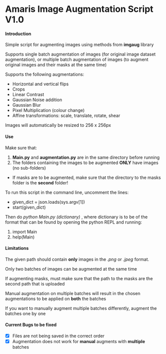 Amaris Image Augmentation Script V1.0
================================
#### Introduction ####
Simple script for augmenting images using methods from __imgaug__ library

Supports single batch augmentation of images (for original image dataset augmentation), or multiple batch augmentation of images (to augment original images and their masks at the same time)

Supports the following augmentations:
* Horizontal and vertical flips
* Crops
* Linear Contrast
* Gaussian Noise addition
* Gaussian Blur
* Pixel Multiplication (colour change)
* Affine transformations: scale, translate, rotate, shear

Images will automatically be resized to 256 x 256px 

#### Use ####
Make sure that:
1. __Main.py__ and __augmentation.py__ are in the same directory before running
2. The folders containing the images to be augmented __ONLY__ have images (no sub-folders)
* If masks are to be augmented, make sure that the directory to the masks folder is the __second__ folder!

To run this script in the command line, uncomment the lines:
* given_dict = json.loads(sys.argv[1])
* start(given_dict)

Then do _python Main.py (dictionary)_ , where dictionary is to be of the format that can be found by
opening the python REPL and running:
1. import Main
2. help(Main)



#### Limitations ####
The given path should contain __only__ images in the _.png_ or _.jpeg_ format.

Only two batches of images can be augmented at the same time

If augmenting masks, must make sure that the path to the masks are the second path that is uploaded

Manual augmentation on multiple batches will result in the chosen augmentations to be applied on __both__ the batches

If you want to manually augment multiple batches differently, augment the batches one by one

#### Current Bugs to be fixed ####
- [x] Files are not being saved in the correct order
- [x] Augmentation does not work for __manual__ augments with __multiple__ batches